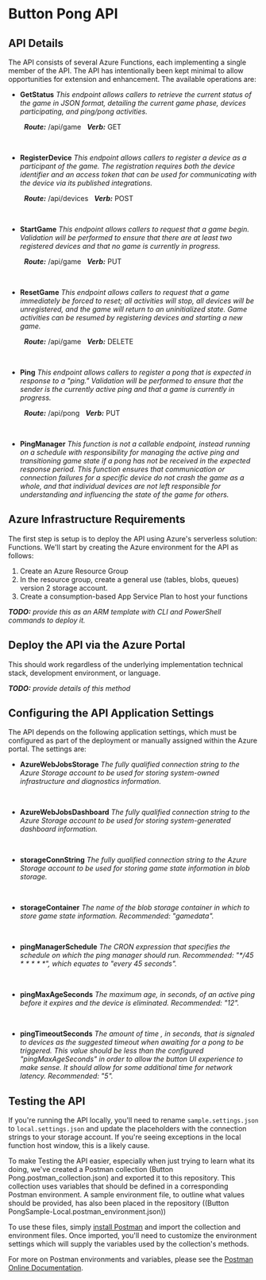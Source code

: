 # Button Pong API

## API Details

The API consists of several Azure Functions, each implementing a single member of the API.  The API has intentionally been kept minimal to allow opportunities for extension and enhancement.  The available operations are:

* **GetStatus**
  _This endpoint allows callers to retrieve the current status of the game in JSON format, detailing the current game phase, devices participating, and ping/pong activities._

  &nbsp;&nbsp;_**Route:**_ /api/game
  &nbsp;&nbsp;_**Verb:**_ GET

  &nbsp;

* **RegisterDevice**
  _This endpoint allows callers to register a device as a participant of the game.  The registration requires both the device identifier and an access token that can be used for communicating with the device via its published integrations._

  &nbsp;&nbsp;_**Route:**_ /api/devices
  &nbsp;&nbsp;_**Verb:**_ POST

  &nbsp;

* **StartGame**
  _This endpoint allows callers to request that a game begin.  Validation will be performed to ensure that there are at least two registered devices and that no game is currently in progress._

  &nbsp;&nbsp;_**Route:**_ /api/game
  &nbsp;&nbsp;_**Verb:**_ PUT

  &nbsp;

* **ResetGame**
  _This endpoint allows callers to request that a game immediately be forced to reset; all activities will stop, all devices will be unregistered, and the game will return to an uninitialized state.  Game activities can be resumed by registering devices and starting a new game._

  &nbsp;&nbsp;_**Route:**_ /api/game
  &nbsp;&nbsp;_**Verb:**_ DELETE

  &nbsp;

* **Ping**
  _This endpoint allows callers to register a pong that is expected in response to a "ping."  Validation will be performed to ensure that the sender is the currently active ping and that a game is currently in progress._

  &nbsp;&nbsp;_**Route:**_ /api/pong
  &nbsp;&nbsp;_**Verb:**_ PUT

  &nbsp;

* **PingManager**
  _This function is not a callable endpoint, instead running on a schedule with responsibility for managing the active ping and transitioning game state if a pong has not be received in the expected response period.  This function ensures that communication or connection failures for a specific device do not crash the game as a whole, and that individual devices are not left responsible for understanding and influencing the state of the game for others._

## Azure Infrastructure Requirements

The first step is setup is to deploy the API using Azure's serverless solution: Functions. We'll start by creating the Azure environment for the API as follows:

1. Create an Azure Resource Group
1. In the resource group, create a general use (tables, blobs, queues) version 2 storage account.
1. Create a consumption-based App Service Plan to host your functions

_**TODO:** provide this as an ARM template with CLI and PowerShell commands to deploy it._

## Deploy the API via the Azure Portal
This should work regardless of the underlying implementation technical stack, development environment, or language.

_**TODO:** provide details of this method_

## Configuring the API Application Settings

The API depends on the following application settings, which must be configured as part of the deployment or manually assigned within the Azure portal.  The settings are:

* **AzureWebJobsStorage**
  _The fully qualified connection string to the Azure Storage account to be used for storing system-owned infrastructure and diagnostics information._

  &nbsp;

* **AzureWebJobsDashboard**
  _The fully qualified connection string to the Azure Storage account to be used for storing system-generated dashboard information._

  &nbsp;

* **storageConnString**
  _The fully qualified connection string to the Azure Storage account to be used for storing game state information in blob storage._

  &nbsp;

* **storageContainer**
  _The name of the blob storage container in which to store game state information.  Recommended: "gamedata"._

  &nbsp;

* **pingManagerSchedule**
  _The CRON expression that specifies the schedule on which the ping manager should run.  Recommended: "*/45 * * * * *", which equates to "every 45 seconds"._

  &nbsp;

* **pingMaxAgeSeconds**
  _The maximum age, in seconds, of an active ping before it expires and the device is eliminated.  Recommended: "12"._

  &nbsp;

* **pingTimeoutSeconds**
  _The amount of time , in seconds, that is signaled to devices as the suggested timeout when awaiting for a pong to be triggered.  This value should be less than the configured "pingMaxAgeSeconds" in order to allow the button UI experience to make sense.  It should allow for some additional time for network latency.  Recommended: "5"._

## Testing the API

If you're running the API locally, you'll need to rename `sample.settings.json` to `local.settings.json` and update the placeholders with the connection strings to your storage account.  If you're seeing exceptions in the local function host window, this is a likely cause.

To make Testing the API easier, especially when just trying to learn what its doing, we've created a Postman collection (Button Pong.postman_collection.json) and exported it to this repository. This collection uses variables that should be defined in a corresponding Postman environment. A sample environment file, to outline what values should be provided, has also been placed in the repository ((Button PongSample-Local.postman_environment.json))

To use these files, simply [install Postman](https://www.getpostman.com/) and import the collection and environment files. Once imported, you'll need to customize the environment settings which will supply the variables used by the collection's methods.

For more on Postman environments and variables, please see the [Postman Online Documentation](https://www.getpostman.com/docs/postman/environments_and_globals/manage_environments).